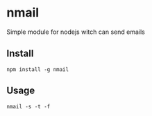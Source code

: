 nmail
===========

Simple module for nodejs witch can send emails

Install
---------------

    npm install -g nmail

Usage
---------------
    
    nmail -s -t -f
